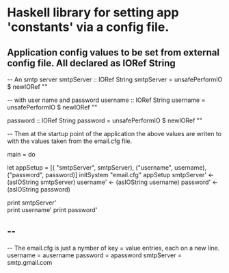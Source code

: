 
Haskell library for setting app 'constants' via a config file.
==============================================================

Application config values to be set from external config file. All declared as IORef String
--
-- An smtp server
smtpServer :: IORef String
smtpServer = unsafePerformIO $ newIORef ""

-- with user name and password
username :: IORef String
username = unsafePerformIO $ newIORef ""

password :: IORef String
password = unsafePerformIO $ newIORef ""

-- Then at the startup point of the application the above values are writen to with the values taken from the email.cfg file.



main = do

  let appSetup = [( "smtpServer", smtpServer), ("username", username), ("password", password)]
  initSystem "email.cfg" appSetup
  smtpServer' <- (asIOString smtpServer)
  username'   <- (asIOString username)
  password'   <- (asIOString password)

  print smtpServer'  
  print username'
  print password'
  
--
--
-- The email.cfg is just a nymber of key = value entries, each on a new line.
username   = ausername
password   = apassword
smtpServer = smtp.gmail.com 


